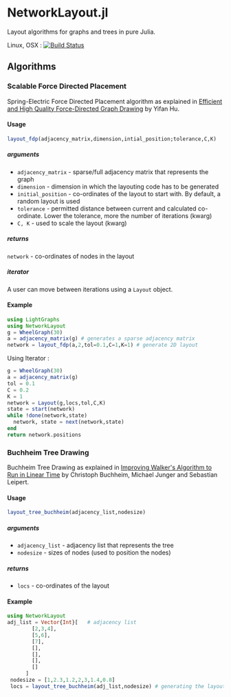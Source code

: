 # NetworkLayout.jl
Layout algorithms for graphs and trees in pure Julia.

Linux, OSX : [![Build Status](https://travis-ci.org/JuliaGraphs/NetworkLayout.jl.svg?branch=master)](https://travis-ci.org/JuliaGraphs/NetworkLayout.jl)

## Algorithms

### Scalable Force Directed Placement

Spring-Electric Force Directed Placement algorithm as explained in [Efficient and High Quality Force-Directed Graph Drawing](http://yifanhu.net/PUB/graph_draw_small.pdf) by Yifan Hu.

#### Usage

```julia
layout_fdp(adjacency_matrix,dimension,intial_position;tolerance,C,K)
```
##### arguments
  * `adjacency_matrix` - sparse/full adjacency matrix that represents the graph
  * `dimension` - dimension in which the layouting code has to be generated
  * `initial_position` - co-ordinates of the layout to start with. By default, a random layout is used
  * `tolerance` - permitted distance between current and calculated co-ordinate. Lower the tolerance, more the number of iterations (kwarg)
  * `C, K` - used to scale the layout (kwarg)

##### returns
  `network` - co-ordinates of nodes in the layout

##### iterator

A user can move between iterations using a `Layout` object.


#### Example

```julia
using LightGraphs
using NetworkLayout
g = WheelGraph(30)
a = adjacency_matrix(g) # generates a sparse adjacency matrix
network = layout_fdp(a,2,tol=0.1,C=1,K=1) # generate 2D layout
```
Using Iterator :

```julia
g = WheelGraph(30)
a = adjacency_matrix(g)
tol = 0.1
C = 0.2
K = 1
network = Layout(g,locs,tol,C,K)
state = start(network)
while !done(network,state)
  network, state = next(network,state)
end
return network.positions
```

### Buchheim Tree Drawing

Buchheim Tree Drawing as explained in [Improving Walker's Algorithm to Run in Linear Time](http://dirk.jivas.de/papers/buchheim02improving.pdf) by Christoph Buchheim, Michael Junger and Sebastian Leipert.

#### Usage

```julia
layout_tree_buchheim(adjacency_list,nodesize)
```

##### arguments
 * `adjacency_list` - adjacency list that represents the tree
 * `nodesize` - sizes of nodes (used to position the nodes)

##### returns
 * `locs` - co-ordinates of the layout

#### Example

```julia
using NetworkLayout
adj_list = Vector{Int}[   # adjacency list
        [2,3,4],
        [5,6],
        [7],
        [],
        [],
        [],
        []
      ]
 nodesize = [1,2.3,1.2,2,3,1.4,0.8]
 locs = layout_tree_buchheim(adj_list,nodesize) # generating the layout for the tree
 ```
